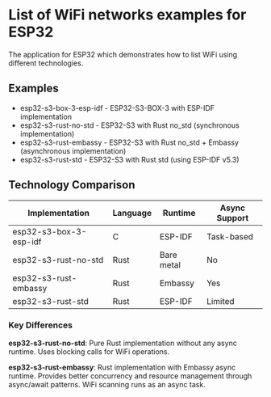 # List of WiFi networks examples for ESP32

The application for ESP32 which demonstrates how to list WiFi using different technologies.

## Examples

* esp32-s3-box-3-esp-idf - ESP32-S3-BOX-3 with ESP-IDF implementation
* esp32-s3-rust-no-std - ESP32-S3 with Rust no\_std (synchronous implementation)
* esp32-s3-rust-embassy - ESP32-S3 with Rust no\_std + Embassy (asynchronous implementation)
* esp32-s3-rust-std - ESP32-S3 with Rust std (using ESP-IDF v5.3)

## Technology Comparison

| Implementation | Language | Runtime | Async Support |
|----------------|----------|---------|---------------|
| esp32-s3-box-3-esp-idf | C | ESP-IDF | Task-based |
| esp32-s3-rust-no-std | Rust | Bare metal | No |
| esp32-s3-rust-embassy | Rust | Embassy | Yes |
| esp32-s3-rust-std | Rust | ESP-IDF | Limited |

### Key Differences

**esp32-s3-rust-no-std**: Pure Rust implementation without any async runtime. Uses blocking calls for WiFi operations.

**esp32-s3-rust-embassy**: Rust implementation with Embassy async runtime. Provides better concurrency and resource management through async/await patterns. WiFi scanning runs as an async task.

